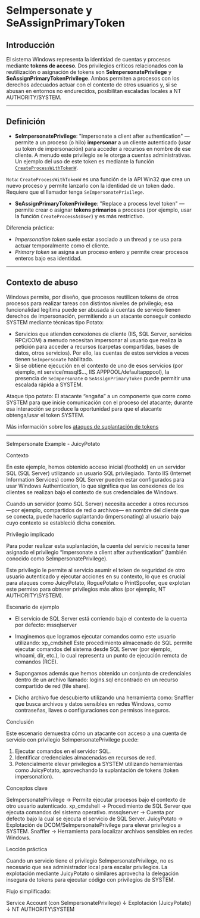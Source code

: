# SeImpersonate y SeAssignPrimaryToken

## Introducción

El sistema Windows representa la identidad de cuentas y procesos mediante **tokens de acceso**. Dos privilegios críticos relacionados con la reutilización o asignación de tokens son **SeImpersonatePrivilege** y **SeAssignPrimaryTokenPrivilege**. Ambos permiten a procesos con los derechos adecuados actuar con el contexto de otros usuarios y, si se abusan en entornos no endurecidos, posibilitan escaladas locales a NT AUTHORITY/SYSTEM.

---

## Definición

* **SeImpersonatePrivilege**: "Impersonate a client after authentication" — permite a un proceso (o hilo) **impersonar** a un cliente autenticado (usar su token de impersonación) para acceder a recursos en nombre de ese cliente. A menudo este privilegio se le otorga a cuentas administrativas. Un ejemplo del uso de este token es mediante la función [`CreateProcessWithTokenW`](https://learn.microsoft.com/en-us/windows/win32/api/winbase/nf-winbase-createprocesswithtokenw).

`Nota`: `CreateProcessWithTokenW` es una función de la API Win32 que crea un nuevo proceso y permite lanzarlo con la identidad de un token dado. Requiere que el llamador tenga `SeImpersonatePrivilege`.  

* **SeAssignPrimaryTokenPrivilege**: "Replace a process level token" — permite crear o asignar **tokens primarios** a procesos (por ejemplo, usar la función `CreateProcessAsUser`) y es más restrictivo.

Diferencia práctica:

* *Impersonation token* suele estar asociado a un thread y se usa para actuar temporalmente como el cliente.
* *Primary token* se asigna a un proceso entero y permite crear procesos enteros bajo esa identidad.

---

## Contexto de abuso

Windows permite, por diseño, que procesos reutilicen tokens de otros procesos para realizar tareas con distintos niveles de privilegio; esa funcionalidad legítima puede ser abusada si cuentas de servicio tienen derechos de impersonación, permitiendo a un atacante conseguir contexto SYSTEM mediante técnicas tipo Potato:

* Servicios que atienden conexiones de cliente (IIS, SQL Server, servicios RPC/COM) a menudo necesitan impersonar al usuario que realiza la petición para acceder a recursos (carpetas compartidas, bases de datos, otros servicios). Por ello, las cuentas de estos servicios a veces tienen `SeImpersonate` habilitado.
* Si se obtiene ejecución en el contexto de uno de esos servicios (por ejemplo, nt service/mssql$..., IIS APPPOOL/defaultapppool), la presencia de `SeImpersonate` o `SeAssignPrimaryToken` puede permitir una escalada rápida a SYSTEM.

Ataque tipo potato:
El atacante “engaña” a un componente que corre como SYSTEM para que inicie comunicación con el proceso del atacante; durante esa interacción se produce la oportunidad para que el atacante obtenga/usar el token SYSTEM.

Más información sobre los [ataques de suplantación de tokens](https://github.com/hatRiot/token-priv/blob/master/abusing_token_eop_1.0.txt)

---

SeImpersonate Example - JuicyPotato

Contexto

En este ejemplo, hemos obtenido acceso inicial (foothold) en un servidor SQL (SQL Server) utilizando un usuario SQL privilegiado.
Tanto IIS (Internet Information Services) como SQL Server pueden estar configurados para usar Windows Authentication, lo que significa que las conexiones de los clientes se realizan bajo el contexto de sus credenciales de Windows.

Cuando un servidor (como SQL Server) necesita acceder a otros recursos —por ejemplo, compartidos de red o archivos— en nombre del cliente que se conecta, puede hacerlo suplantando (impersonating) al usuario bajo cuyo contexto se estableció dicha conexión.

Privilegio implicado

Para poder realizar esta suplantación, la cuenta del servicio necesita tener asignado el privilegio “Impersonate a client after authentication” (también conocido como SeImpersonatePrivilege).

Este privilegio le permite al servicio asumir el token de seguridad de otro usuario autenticado y ejecutar acciones en su contexto, lo que es crucial para ataques como JuicyPotato, RoguePotato o PrintSpoofer, que explotan este permiso para obtener privilegios más altos (por ejemplo, NT AUTHORITY\SYSTEM).

Escenario de ejemplo

* El servicio de SQL Server está corriendo bajo el contexto de la cuenta por defecto:
  mssqlserver

* Imaginemos que logramos ejecutar comandos como este usuario utilizando:
  xp_cmdshell
  Este procedimiento almacenado de SQL permite ejecutar comandos del sistema desde SQL Server (por ejemplo, whoami, dir, etc.), lo cual representa un punto de ejecución remota de comandos (RCE).

* Supongamos además que hemos obtenido un conjunto de credenciales dentro de un archivo llamado:
  logins.sql
  encontrado en un recurso compartido de red (file share).

* Dicho archivo fue descubierto utilizando una herramienta como:
  Snaffler
  que busca archivos y datos sensibles en redes Windows, como contraseñas, llaves o configuraciones con permisos inseguros.

Conclusión

Este escenario demuestra cómo un atacante con acceso a una cuenta de servicio con privilegio SeImpersonatePrivilege puede:

1. Ejecutar comandos en el servidor SQL.
2. Identificar credenciales almacenadas en recursos de red.
3. Potencialmente elevar privilegios a SYSTEM utilizando herramientas como JuicyPotato, aprovechando la suplantación de tokens (token impersonation).

Conceptos clave

SeImpersonatePrivilege → Permite ejecutar procesos bajo el contexto de otro usuario autenticado.
xp_cmdshell → Procedimiento de SQL Server que ejecuta comandos del sistema operativo.
mssqlserver → Cuenta por defecto bajo la cual se ejecuta el servicio de SQL Server.
JuicyPotato → Explotación de DCOM/SeImpersonatePrivilege para elevar privilegios a SYSTEM.
Snaffler → Herramienta para localizar archivos sensibles en redes Windows.

Lección práctica

Cuando un servicio tiene el privilegio SeImpersonatePrivilege, no es necesario que sea administrador local para escalar privilegios.
La explotación mediante JuicyPotato o similares aprovecha la delegación insegura de tokens para ejecutar código con privilegios de SYSTEM.

Flujo simplificado:

Service Account (con SeImpersonatePrivilege)
↓
Explotación (JuicyPotato)
↓
NT AUTHORITY\SYSTEM




